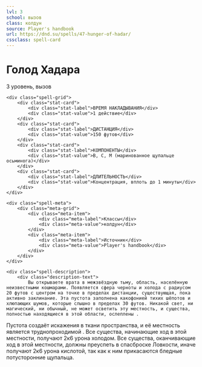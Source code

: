 ```yaml
---
lvl: 3
school: вызов
class: колдун
source: Player's handbook
url: https://dnd.su/spells/47-hunger-of-hadar/
cssclass: spell-card
---
```


<div class="spell-container">
    <div class="spell-header">
        <h1 class="spell-name">Голод Хадара</h1>
        <div class="spell-level">3 уровень, вызов</div>
    </div>
    
    <div class="spell-grid">
        <div class="stat-card">
            <div class="stat-label">ВРЕМЯ НАКЛАДЫВАНИЯ</div>
            <div class="stat-value">1 действие</div>
        </div>
        <div class="stat-card">
            <div class="stat-label">ДИСТАНЦИЯ</div>
            <div class="stat-value">150 футов</div>
        </div>
        <div class="stat-card">
            <div class="stat-label">КОМПОНЕНТЫ</div>
            <div class="stat-value">В, С, М (маринованное щупальце осьминога)</div>
        </div>
        <div class="stat-card">
            <div class="stat-label">ДЛИТЕЛЬНОСТЬ</div>
            <div class="stat-value">Концентрация, вплоть до 1 минуты</div>
        </div>
    </div>
    
    <div class="spell-meta">
        <div class="meta-grid">
            <div class="meta-item">
                <div class="meta-label">Классы</div>
                <div class="meta-value">колдун</div>
            </div>
            <div class="meta-item">
                <div class="meta-label">Источник</div>
                <div class="meta-value">Player's handbook</div>
            </div>
        </div>
    </div>
    
    <div class="spell-description">
        <div class="description-text">
            Вы открываете врата в межзвёздную тьму, область, населённую неизвестными кошмарами. Появляется сфера черноты и холода с радиусом 20 футов с центром на точке в пределах дистанции, существующая, пока активно заклинание. Эта пустота заполнена какофонией тихих шёпотов и хлюпающих шумов, которые слышно в пределах 30 футов. Никакой свет, ни магический, ни обычный, не может осветить эту местность, и существа, полностью находящиеся в этой области, ослеплены .
Пустота создаёт искажения в ткани пространства, и её местность является труднопроходимой . Все существа, начинающие ход в этой местности, получают 2к6 урона холодом. Все существа, оканчивающие ход в этой местности, должны преуспеть в спасброске Ловкости, иначе получают 2к6 урона кислотой, так как к ним прикасаются бледные потусторонние щупальца.
        </div>
    </div>
</div>